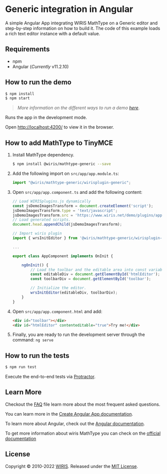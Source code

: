 # Generic integration in Angular

A simple Angular App integrating WIRIS MathType on a Generic editor and step-by-step information on how to build it. The code of this example loads a rich text editor instance with a default value.

## Requirements

- npm
- Angular (_Currently_ v11.2.10)

## How to run the demo

```sh
$ npm install
$ npm start
```

> _More information on the different ways to run a demo [here](../../README.md)_.

Runs the app in the development mode.

Open [http://localhost:4200/](http://localhost:4200/) to view it in the browser.

## How to add MathType to TinyMCE

1. Install MathType dependency.

   ```sh
   $ npm install @wiris/mathtype-generic --save
   ```

2. Add the following import on `src/app/app.module.ts`:

   ```ts
   import "@wiris/mathtype-generic/wirisplugin-generic";
   ```

3. Open `src/app/app.component.ts` and add the following content:

   ```ts
   // Load WIRISplugins.js dynamically
   const jsDemoImagesTransform = document.createElement('script');
   jsDemoImagesTransform.type = 'text/javascript';
   jsDemoImagesTransform.src = 'https://www.wiris.net/demo/plugins/app/WIRISplugins.js?viewer=image';
   // Load generated scripts.
   document.head.appendChild(jsDemoImagesTransform);

   // Import wiris plugin
   import { wrsInitEditor } from '@wiris/mathtype-generic/wirisplugin-generic.src';

   ...

   export class AppComponent implements OnInit {

       ngOnInit() {
           // Load the toolbar and the editable area into const variables.
           const editableDiv = document.getElementById('htmlEditor');
           const toolbarDiv = document.getElementById('toolbar');

           // Initialize the editor.
           wrsInitEditor(editableDiv, toolbarDiv);
       }
   }
   ```

4. Open `src/app/app.component.html` and add:

   ```html
   <div id="toolbar"></div>
   <div id="htmlEditor" contenteditable="true">Try me!</div>
   ```

5. Finally, you are ready to run the development server through the command: `ng serve`

## How to run the tests

```sh
$ npm run test
```

Execute the end-to-end tests via [Protractor](http://www.protractortest.org/).

## Learn More

Checkout the [FAQ](FAQs.md) file learn more about the most frequent asked questions.

You can learn more in the [Create Angular App documentation](https://angular.io/cli/new).

To learn more about Angular, check out the [Angular documentation](https://angular.io/).

To get more information about wiris MathType you can check on the [official documentation](http://www.wiris.com/mathtype)

## License

Copyright © 2010-2022 [WIRIS](http://www.wiris.com). Released under the [MIT License](../../../LICENSE).
